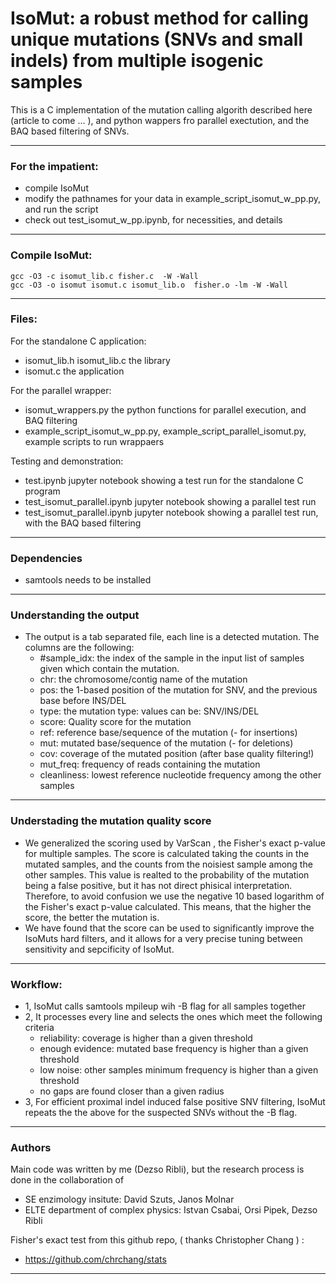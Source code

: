 # IsoMut: a robust method for calling unique mutations (SNVs and small indels) from multiple isogenic samples

This is a C implementation of the mutation calling algorith described here (article to come ... ), and python wappers fro parallel exectution, and the BAQ based filtering of SNVs. 


---

### For the impatient:

- compile IsoMut
- modify the pathnames for your data in example_script_isomut_w_pp.py, and run the script
- check out test_isomut_w_pp.ipynb, for necessities, and details

---

### Compile IsoMut:

```
gcc -O3 -c isomut_lib.c fisher.c  -W -Wall
gcc -O3 -o isomut isomut.c isomut_lib.o  fisher.o -lm -W -Wall

```

---

### Files:

For the standalone C application:
- isomut_lib.h isomut_lib.c  the library
- isomut.c the application

For the parallel wrapper:
- isomut_wrappers.py the python functions for parallel execution, and BAQ filtering
- example_script_isomut_w_pp.py, example_script_parallel_isomut.py, example scripts  to run wrappaers

Testing and demonstration:
- test.ipynb jupyter notebook showing a test run for the standalone C program
- test_isomut_parallel.ipynb jupyter notebook showing a parallel test run
- test_isomut_parallel.ipynb jupyter notebook showing a parallel test run, with the BAQ based filtering

---

### Dependencies

- samtools needs to be installed


---

### Understanding the output

- The output is a tab separated file, each line is a detected mutation. The columns are the following:
	- #sample_idx: the index of the sample in the input list of samples given which contain the mutation. 
	- chr: the chromosome/contig name of the mutation
	- pos: the 1-based position of the mutation for SNV, and the previous base before INS/DEL
	- type: the mutation type: values can be: SNV/INS/DEL
	- score: Quality score for the mutation
	- ref: reference base/sequence of the mutation (- for insertions)
	- mut: mutated base/sequence of the mutation (- for deletions)
	- cov: coverage of the mutated position (after base quality filtering!)
	- mut_freq: frequency of reads containing the mutation
	- cleanliness: lowest reference nucleotide frequency among the other samples

---

### Understading the mutation quality score

- We generalized the scoring used by VarScan , the Fisher's exact p-value for multiple samples. The score is calculated taking the counts in the mutated samples, and the counts from the noisiest sample among the other samples. This value is realted to the probability of the mutation being a false positive, but it has not direct phisical interpretation. Therefore, to avoid confusion we use the negative 10 based logarithm of the Fisher's exact p-value calculated. This means, that the higher the score, the better the mutation is.
-  We have found that the score can be used to significantly improve the IsoMuts hard filters, and it allows for a very precise tuning between sensitivity and sepcificity of IsoMut.

---

### Workflow:

- 1, IsoMut calls samtools mpileup wih -B flag for all samples together
- 2, It processes every line and selects the ones which meet the following criteria
	- reliability: coverage is higher than a given threshold
	- enough evidence: mutated base frequency is higher than a given threshold
	- low noise: other samples minimum frequency is higher than a given threshold
	- no gaps are found closer than a given radius 
- 3, For efficient proximal indel induced false positive SNV filtering, IsoMut repeats the the above for the suspected SNVs without the -B flag.


---

### Authors

Main code was written by me (Dezso Ribli), but the research process is done in the collaboration of  
- SE enzimology insitute: David Szuts, Janos Molnar
- ELTE department of complex physics: Istvan Csabai, Orsi Pipek, Dezso Ribli


Fisher's exact test from this github repo, ( thanks Christopher Chang ) :
- https://github.com/chrchang/stats

---
